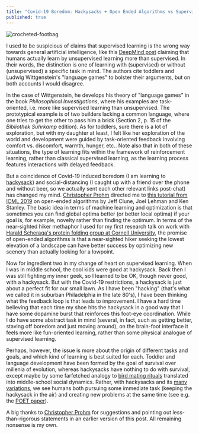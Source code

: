 ```yaml
---
title: "Covid-19 Boredom: Hackysacks + Open Ended Algorithms vs Supervised Learning"
published: true
---
```

![crocheted-footbag](https://commons.wikimedia.org/wiki/File:Hacky.jpg)

I used to be suspicious of claims that supervised learning is the wrong way towards general artificial intelligence, like this [DeepMind post](https://deepmind.com/blog/article/unsupervised-learning) claiming that humans actually learn by unsupervised learning more than supervised. In their words, the distinction is one of learning with (supervised) or without (unsupervised) a specific task in mind. The authors cite toddlers and Ludwig Wittgenstein's "language games" to bolster their arguments, but on both accounts I would disagree.

In the case of Wittgenstein, he develops his theory of "language games" in the book *Philosophical Investigations*, where his examples are task-oriented, i.e. more like supervised learning than unsupervised. The prototypical example is of two builders lacking a common language, where one tries to get the other to pass him a brick (Section 2, p. 15 of the *Bibliothek Suhrkamp* edition). As for toddlers, sure there is a lot of exploration, but with my daughter at least, I felt like her exploration of the world and development were guided by task-oriented feedback involving comfort vs. discomfort, warmth, hunger, etc.. Note also that in both of these situations, the type of learning fits within the framework of reinforcement learning, rather than classical supervised learning, as the learning process features interactions with delayed feedback.

But a coincidence of Covid-19 induced boredom (I am learning to [hackysack](https://en.wikipedia.org/wiki/Hacky_sack)) and social-distancing (I caught up with a friend over the phone and without beer, so we actually sent each other relevant links post-chat) has changed my mind. [Christopher Prohm](https://cprohm.de/) directed me to [this tutorial from ICML 2019](https://www.youtube.com/watch?v=g6HiuEnbwJE) on open-ended algorithms by Jeff Clune, Joel Lehman and Ken Stanley. The basic idea in terms of machine learning and optimization is that sometimes you can find global optima better (or better local optima) if your goal is, for example, novelty rather than finding the optimum. In terms of the near-sighted hiker methaphor I used for my first research talk on work with [Harald Scheraga's protein folding group at Cornell University](http://scheraga.chem.cornell.edu), the promise of open-ended algorithms is that a near-sighted hiker seeking the lowest elevation of a landscape can have better success by optimizing new scenery than actually looking for a lowpoint.

Now for ingredient two in my change of heart on supervised learning. When I was in middle school, the cool kids were good at hackysack. Back then I was still fighting my inner geek, so I learned to be OK, though never good, with a hackysack. But with the Covid-19 restrictions, a hackysack is just about a perfect fit for our small lawn. As I have been "hacking" (that's what we called it in suburban Philadelphia in the late 80's), I have been thinking what the feedback loop is that leads to improvement. I have a hard time believing that each time my shoe hits the hackysack in a good way that I have some dopamine burst that reinforces this foot-eye coordination. While I do have some abstract task in mind (several, in fact, such as getting better, staving off boredom and just moving around), on the brain-foot interface it feels more like fun-oriented learning, rather than some physical analogue of supervised learning.

Perhaps, however, the issue is more about the origin of different tasks and goals, and which kind of learning is best suited for each. Toddler and language development have been formed by the goal of survival over millenia of evolution, whereas hackysacks have nothing to do with survival, except maybe by some farfetched analogy to [bird mating rituals](https://www.audubon.org/news/10-outrageous-ways-birds-dance-impress-their-mates) translated into middle-school social dynamics. Rather, with hackysacks and its [many variations](https://en.wikipedia.org/wiki/Hacky_sack#Games), we see humans both pursuing some immediate task (keeping the hackysack in the air) and creating new problems at the same time (see e.g. the [POET paper](https://arxiv.org/abs/1901.01753)).

A big thanks to [Christopher Prohm](https://cprohm.de/) for suggestions and pointing out less-than-rigorous statements in an earlier version of this post. All remaining nonsense is my own.
